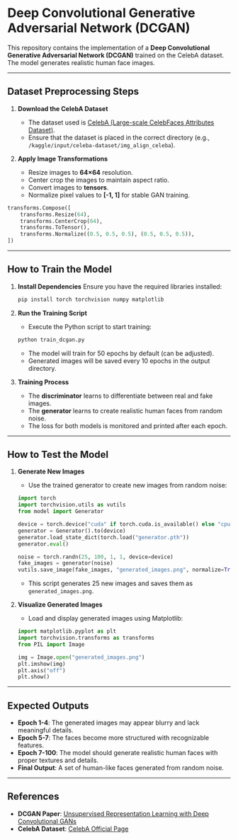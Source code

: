 # Deep Convolutional Generative Adversarial Network (DCGAN)

This repository contains the implementation of a **Deep Convolutional Generative Adversarial Network (DCGAN)** trained on the CelebA dataset. The model generates realistic human face images.

---
## **Dataset Preprocessing Steps**

1. **Download the CelebA Dataset**
   - The dataset used is [CelebA (Large-scale CelebFaces Attributes Dataset)](http://mmlab.ie.cuhk.edu.hk/projects/CelebA.html).
   - Ensure that the dataset is placed in the correct directory (e.g., `/kaggle/input/celeba-dataset/img_align_celeba`).

2. **Apply Image Transformations**
   - Resize images to **64×64** resolution.
   - Center crop the images to maintain aspect ratio.
   - Convert images to **tensors**.
   - Normalize pixel values to **[-1, 1]** for stable GAN training.

```python
transforms.Compose([
    transforms.Resize(64),
    transforms.CenterCrop(64),
    transforms.ToTensor(),
    transforms.Normalize((0.5, 0.5, 0.5), (0.5, 0.5, 0.5)),
])
```

---
## **How to Train the Model**

1. **Install Dependencies**
   Ensure you have the required libraries installed:
   ```bash
   pip install torch torchvision numpy matplotlib
   ```

2. **Run the Training Script**
   - Execute the Python script to start training:
   ```bash
   python train_dcgan.py
   ```
   - The model will train for 50 epochs by default (can be adjusted).
   - Generated images will be saved every 10 epochs in the output directory.

3. **Training Process**
   - The **discriminator** learns to differentiate between real and fake images.
   - The **generator** learns to create realistic human faces from random noise.
   - The loss for both models is monitored and printed after each epoch.

---
## **How to Test the Model**

1. **Generate New Images**
   - Use the trained generator to create new images from random noise:
   ```python
   import torch
   import torchvision.utils as vutils
   from model import Generator
   
   device = torch.device("cuda" if torch.cuda.is_available() else "cpu")
   generator = Generator().to(device)
   generator.load_state_dict(torch.load("generator.pth"))
   generator.eval()
   
   noise = torch.randn(25, 100, 1, 1, device=device)
   fake_images = generator(noise)
   vutils.save_image(fake_images, "generated_images.png", normalize=True)
   ```
   - This script generates 25 new images and saves them as `generated_images.png`.

2. **Visualize Generated Images**
   - Load and display generated images using Matplotlib:
   ```python
   import matplotlib.pyplot as plt
   import torchvision.transforms as transforms
   from PIL import Image
   
   img = Image.open("generated_images.png")
   plt.imshow(img)
   plt.axis("off")
   plt.show()
   ```

---
## **Expected Outputs**

- **Epoch 1-4**: The generated images may appear blurry and lack meaningful details.
- **Epoch 5-7**: The faces become more structured with recognizable features.
- **Epoch 7-100**: The model should generate realistic human faces with proper textures and details.
- **Final Output**: A set of human-like faces generated from random noise.


---
## **References**
- **DCGAN Paper**: [Unsupervised Representation Learning with Deep Convolutional GANs](https://arxiv.org/abs/1511.06434)
- **CelebA Dataset**: [CelebA Official Page](http://mmlab.ie.cuhk.edu.hk/projects/CelebA.html)
